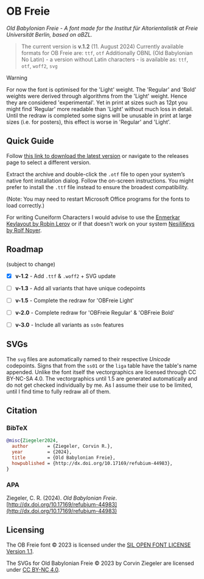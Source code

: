 # OB Freie
_Old Babylonian Freie - A font made for the Institut für Altorientalistik at Freie Universität Berlin, based on aBZL._
> The current version is **v.1.2** (11. August 2024)
> Currently available formats for OB Freie are: `ttf`, `otf`
> Additionally OBNL (Old Babylonian No Latin) - a version without Latin characters - is available as: `ttf`, `otf`, `woff2`, `svg`

> [!WARNING]
> For now the font is optimised for the 'Light' weight. The 'Regular' and 'Bold' weights were derived through algorithms from the 'Light' weight. Hence they are considered 'experimental'. Yet in print at sizes such as 12pt you might find 'Regular' more readable than 'Light' without much loss in detail. Until the redraw is completed some signs will be unusable in print at large sizes (i.e. for posters), this effect is worse in 'Regular' and 'Light'.

## Quick Guide

Follow [this link to download the latest version](https://github.com/crzfub/OB-Freie/releases/latest/download/OB_Freie.zip) or navigate to the releases page to select a different version.

Extract the archive and double-click the `.otf` file to open your system’s native font installation dialog. Follow the on-screen instructions. You might prefer to install the `.ttf` file instead to ensure the broadest compatibility.

(Note: You may need to restart Microsoft Office programs for the fonts to load correctly.)

For writing Cuneiform Characters I would advise to use the [Enmerkar Keylayout by Robin Leroy](https://github.com/eggrobin/Enmerkar) or if that doesn't work on your system [NesiliKeys by Rolf Noyer](https://www.hethport.uni-wuerzburg.de/cuneifont/).


## Roadmap

(subject to change)

- [x] **v-1.2** - Add `.ttf` & `.woff2` + SVG update
- [ ] **v-1.3** - Add all variants that have unique codepoints
- [ ] **v-1.5** - Complete the redraw for 'OBFreie Light'
- [ ] **v-2.0** - Complete redraw for 'OBFreie Regular' & 'OBFreie Bold'
- [ ] **v-3.0** - Include all variants as `ss0n` features


## SVGs

The `svg` files are automatically named to their respective _Unicode_ codepoints. Signs that from the `ss01` or the `liga` table have the table's name appended. <!-- #TODO maybe footnote with link/explanation of ss01 --> Unlike the font itself the vectorgraphics are licensed through CC BY-NC-SA 4.0. The vectorgraphics until 1.5 are generated automatically and do not get checked individually by me. As I assume their use to be limited, until I find time to fully redraw all of them.

## Citation

### BibTeX
```bibtex
@misc{Ziegeler2024,
  author       = {Ziegeler, Corvin R.},
  year         = {2024},
  title        = {Old Babylonian Freie},
  howpublished = {http://dx.doi.org/10.17169/refubium-44983},
}
```

### APA
Ziegeler, C. R. (2024). *Old Babylonian Freie*. [http://dx.doi.org/10.17169/refubium-44983](http://dx.doi.org/10.17169/refubium-44983)


## Licensing

The OB Freie font © 2023 is licensed under the [SIL OPEN FONT LICENSE Version 1.1](https://github.com/crzfub/OB-Freie/blob/main/OBFreie/LICENSE.txt).

The SVGs for Old Babylonian Freie © 2023 by Corvin Ziegeler are licensed under [CC BY-NC 4.0](https://creativecommons.org/licenses/by-nc/4.0/).
